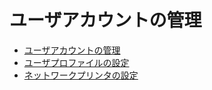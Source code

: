# ユーザアカウントの管理

- [ユーザアカウントの管理](https://gitbook.kitasp.com/go-global-5/yzaakauntono/yza-akauntono)
- [ユーザプロファイルの設定](https://gitbook.kitasp.com/go-global-5/yzaakauntono/yza-purofuiruno)
- [ネットワークプリンタの設定](https://gitbook.kitasp.com/go-global-5/yzaakauntono/untitled)
